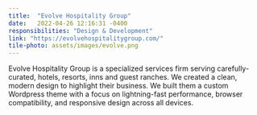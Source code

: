 ```yaml
---
title:  "Evolve Hospitality Group"
date:   2022-04-26 12:16:31 -0400
responsibilities: "Design & Development"
link: "https://evolvehospitalitygroup.com/"
tile-photo: assets/images/evolve.png
---
```

Evolve Hospitality Group is a specialized services firm serving carefully-curated, hotels, resorts, inns and guest ranches. We created a clean, modern design to highlight their business. We built them a custom Wordpress theme with a focus on lightning-fast performance, browser compatibility, and responsive design across all devices.